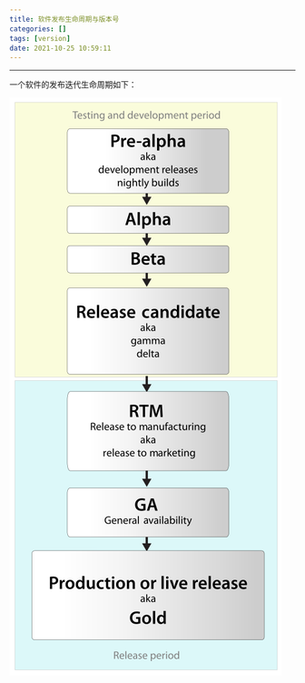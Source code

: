 ```yaml
---
title: 软件发布生命周期与版本号
categories: []
tags: [version]
date: 2021-10-25 10:59:11
---
```


---

一个软件的发布迭代生命周期如下：

![480px-Software_dev2.svg](software-release-life-cycle/480px-Software_dev2.svg.png)
